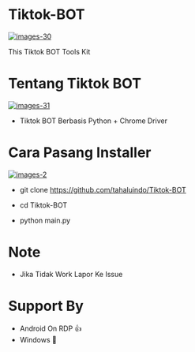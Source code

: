 # Tiktok-BOT
<a href="https://github.com/tahaluindo"><img src="https://i.ibb.co/vzSkDjZ/images-30.jpg" alt="images-30" border="0"></a>

This Tiktok BOT Tools Kit 

# Tentang Tiktok BOT

<a href="https://github.com/tahaluindo"><img src="https://i.ibb.co/7jRD1tj/images-31.jpg" alt="images-31" border="0"></a>

- Tiktok BOT Berbasis Python + Chrome Driver

# Cara Pasang Installer

<a href="https://github.com/tahaluindo"><img src="https://i.ibb.co/CPNFWHP/images-2.png" alt="images-2" border="0"></a>

- git clone https://github.com/tahaluindo/Tiktok-BOT

- cd Tiktok-BOT

- python main.py

# Note

- Jika Tidak Work Lapor Ke Issue

# Support By

- Android On RDP 👍
- Windows 🎨
